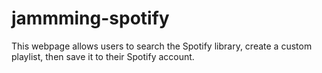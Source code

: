# jammming-spotify
 This webpage allows users to search the Spotify library, create a custom playlist, then save it to their Spotify account.
